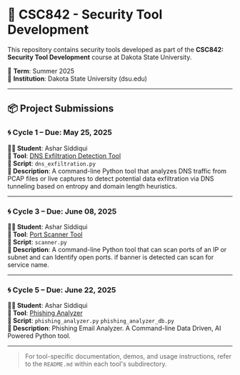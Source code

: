 # 🔐 CSC842 - Security Tool Development

This repository contains security tools developed as part of the **CSC842: Security Tool Development** course at Dakota State University.

📅 **Term**: Summer 2025  
📍 **Institution**: Dakota State University (dsu.edu)

---

## 📦 Project Submissions

### 🌀 **Cycle 1 – Due: May 25, 2025**

**👨‍💻 Student**: Ashar Siddiqui  
**🔧 Tool**: [DNS Exfiltration Detection Tool](https://github.com/arsiddiqui/CSC842/tree/main/dns_exfiltration)  
**📄 Script**: `dns_exfiltration.py`  
**🔎 Description**: A command-line Python tool that analyzes DNS traffic from PCAP files or live captures to detect potential data exfiltration via DNS tunneling based on entropy and domain length heuristics.

---

### 🌀 **Cycle 3 – Due: June 08, 2025**

**👨‍💻 Student**: Ashar Siddiqui  
**🔧 Tool**: [Port Scanner Tool](https://github.com/arsiddiqui/CSC842/tree/main/scanner)  
**📄 Script**: `scanner.py`  
**🔎 Description**: A command-line Python tool that can scan ports of an IP or subnet and can Identify open ports. if banner is detected can scan for service name.

---
### 🌀 **Cycle 5 – Due: June 22, 2025**

**👨‍💻 Student**: Ashar Siddiqui  
**🔧 Tool**: [Phishing Analyzer](https://github.com/arsiddiqui/CSC842/tree/main/phishingAnalyzer)  
**📄 Script**: `phishing_analyzer.py` `phishing_analyzer_db.py`   
**🔎 Description**:  Phishing Email Analyzer. A Command-line Data Driven, AI Powered Python tool.

---

> For tool-specific documentation, demos, and usage instructions, refer to the `README.md` within each tool's subdirectory.
